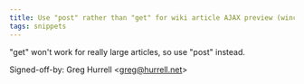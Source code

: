 ```yaml
---
title: Use "post" rather than "get" for wiki article AJAX preview (wincent.com, 4f318b5)
tags: snippets
---
```


"get" won't work for really large articles, so use "post" instead.

Signed-off-by: Greg Hurrell &lt;greg@hurrell.net&gt;

